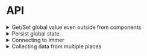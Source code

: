 # API



<details>
  <summary>Get/Set global value even outside from components</summary>

```ts
const NameStore = createStore({
  defaultValue: "",
}).addReducers({
  addSuffix: (state, suffix: string) => state + suffix
});

///....

NameStore.globally.getValue(); // returns current global value

NameStore.globally.setValue("newName"); // sets global value
// or pass a function
NameStore.globally.setValue(name => name + "$"); // adds dollar sign to global value

NameStore.globally.dispatch("addSuffix")("$");

const unsubscribe = NameStore.globally.subscribeToValueChange((name) => {
  console.log("name changed to", name);
});

NameStore.globally.registerValueSetter(() => Math.random() + ""); // when getValue is called, random name will be set to global state
```
</details>


<details>
  <summary>Persist global state</summary>

First, we need to use higher order function `staflyFactory`, which returns `createStore` function. This way, you can write the logic once and use custom creation of store anywhere. 

Somehwere in your file write
```ts

import { staflyFactory, AnyStafly } from "stafly";

export const createCustomStaflyStore = staflyFactory({
  onAfterCreation: (stafly, options: { storageKey?: string }) => { // we can receive custom options when stafly store will be created. Let's receive storageKey and make it optional
    if (options.storageKey) persistState(stafly, options.storageKey);
    // you can have other side effects too
  },
});

const persistState = (stafly: AnyStafly, key: string) => {
  const rawValue = localStorage.getItem(key);  // get value from storage
  if (rawValue !== null) {
    try {
      const value = JSON.parse(rawValue);
      stafly.globally.setValue(value); // update stafly store global value
    } catch (e) {}
  }
  stafly.globally.subscribeToValueChange((changedValue) => {
    localStorage.setItem(key, JSON.stringify(changedValue)); // update value in storage
  });
};
```

In other files, you can use `createCustomStaflyStore` function instead of `createStore` provided by default
```ts
import { createCustomStaflyStore } from "../custom-store";

const NameStore = createCustomStaflyStore({
  defaultValue: "",
  storageKey: "__name"
});
```
Now when we update global value in the NameStore, it will be saved in the localStorage on the key `__name`. When page is reloaded, value from localStorage will be preserved and set as global value

Using factory and onAfterCreation helper function, you can write any custom logic. For example, share state between tabs by notifying when storage value from other tab is changed and then hanle new data by updating store value.

</details>

<details>
  <summary>Connecting to Immer</summary>

First, let's use `staflyFactory` to get custom store creator function
```ts
import produce from "immer";
import { staflyFactory } from "stafly";

export const createCustomStaflyStore = staflyFactory({
  setterModifier: (modifierFn) => (value) => {
    if (value === null || typeof value !== "object") return modifierFn(value); // no need to call immer if the value is not an object
    return produce(value, modifierFn);
  },
});
```

```ts
import { createCustomStaflyStore } from "../custom-store";

const UserStore = createCustomStaflyStore({
  defaultValue: {
    firstname: "",
    lastname: ""
  }
});

// You won't need to worry about mutation after that at all
UserStore.globally.setValue(user => {
  user.firstname = "!!";
  return user; 
});
```
Same goes to reducers. setterModifier will affect there too.

</details>

<details>
  <summary>Collecting data from multiple places</summary>

You might have an array of uncontrollable components and need to collect data from them.
```ts
import { createStore } from "stafly";

const NameStore = createStore({
  defaultValue: [] as string[],
}).asArray();

```

Then, in the children, you can use all the hooks by index

```ts
const Descendant = ({ index }) => {
  const [name, setName] = useState("");

  NameStore.useKey(index).useSetValue(name);

  // rest component...

```

That's it! Whenever you will try to get the value from the store, you will get it!

Now, if you want to use object instead of `asArray`, you `asMultiKey`:

```ts

const NameStore = createStore({
  defaultValue: {} as Record<string, string>,
}).asMultiKey();
```
```ts
const Item = ({ id }) => {
  const [name, setName] = useState("");

  NameStore.useKey(id).useSetValue(name);

  // rest component...

```

You can set reducers for elements too.

```ts
const NameStore = createStore({
  defaultValue: [] as string[],
}).asArray()
  .addKeyReducers({
    addSuffix: (index, value, suffix: string) => {
      return value + suffix;
    },
  });
```

```ts
const Item = ({ index }) => {
  const [name, setName] = useState("");

  const addSuffix = NameStore.useKey(index).useDispatcher("addSuffix");
  
  const addDollarSign = () => handleAddPrefix("$");

  // rest component...
```
<br />

If you want to do the same from Ancestor,

```ts
const Ancenstor = staflySky(NameStore)(props => {
  const getFunctionsByIndex = NameStore.useKeyFunctionsGetter();

  const handleAddingDollarSign = (index: number) => {
    getFunctionsByIndex(index).dispatch("addSuffix")("$");
  }

  // rest component...
});
```

Or in case of global function,

```ts

const handleAddingDollarSign = (index: number) => {
  NameStore.onGlobalKey(index).dispatch("addSuffix")("$");
}
```

<br />

And one more thing.
Sometimes you might prefer to pass the hooks directly to child components for achieving more abstract code.

```tsx
const Parent = staflySky(NameStore)(props => {
  const [itemsCount, setItemsCount] = useState(1);

  const getHooksByIndex = NameStore.useKeyHooksGetter();

  return (
    <div>
      {new Array.fill(itemsCount).fill(0).map((_, index) => (
          <Child hooks={getHooksByIndex(index)} />
      ))}
    </div>
  );
});

const Child = ({ hooks }) => {
  const [name, setName] = useState("");

  hooks.useSetValue(name);

  const addSuffix = hooks.useDispatcher("addSuffix");
  
  const addDollarSign = () => handleAddPrefix("$");

  // rest component...
};
```

</details>